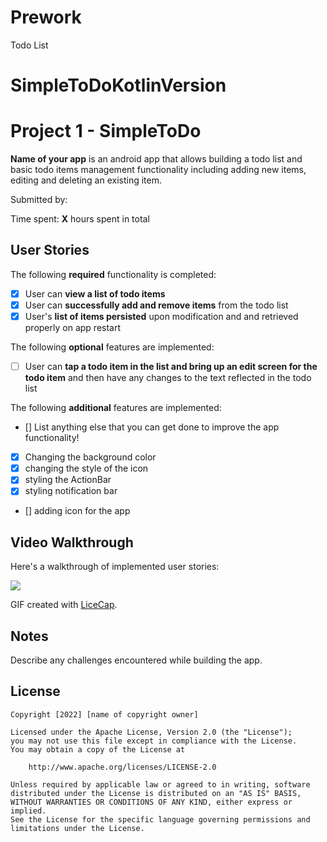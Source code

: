 # Prework
Todo List 
# SimpleToDoKotlinVersion

# Project 1 - SimpleToDo

**Name of your app** is an android app that allows building a todo list and basic todo items management functionality including adding new items, editing and deleting an existing item.

Submitted by:

Time spent: **X** hours spent in total

## User Stories

The following **required** functionality is completed:

* [X] User can **view a list of todo items**
* [X] User can **successfully add and remove items** from the todo list
* [X] User's **list of items persisted** upon modification and and retrieved properly on app restart

The following **optional** features are implemented:

* [ ] User can **tap a todo item in the list and bring up an edit screen for the todo item** and then have any changes to the text reflected in the todo list

The following **additional** features are implemented:

* [] List anything else that you can get done to improve the app functionality!
* [X] Changing the background color
* [X] changing the style of the icon
* [X] styling the ActionBar
* [X] styling notification bar
* [] adding icon for the app

## Video Walkthrough

Here's a walkthrough of implemented user stories:

<img src='https://imgur.com/6jrOhOo' />

GIF created with [LiceCap](http://www.cockos.com/licecap/).

## Notes

Describe any challenges encountered while building the app.

## License

    Copyright [2022] [name of copyright owner]

    Licensed under the Apache License, Version 2.0 (the "License");
    you may not use this file except in compliance with the License.
    You may obtain a copy of the License at

        http://www.apache.org/licenses/LICENSE-2.0

    Unless required by applicable law or agreed to in writing, software
    distributed under the License is distributed on an "AS IS" BASIS,
    WITHOUT WARRANTIES OR CONDITIONS OF ANY KIND, either express or implied.
    See the License for the specific language governing permissions and
    limitations under the License.
